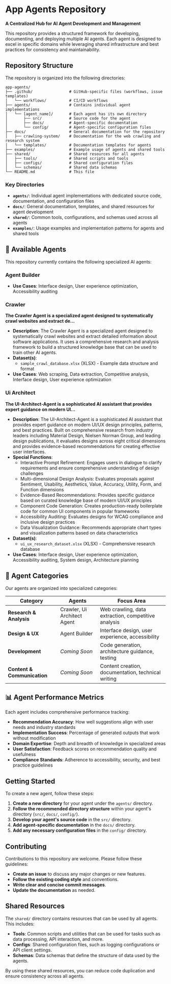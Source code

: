 # App Agents Repository

**A Centralized Hub for AI Agent Development and Management**

This repository provides a structured framework for developing, documenting, and deploying multiple AI agents. Each agent is designed to excel in specific domains while leveraging shared infrastructure and best practices for consistency and maintainability.

## Repository Structure

The repository is organized into the following directories:

```
app-agents/
├── .github/                # GitHub-specific files (workflows, issue templates)
│   └── workflows/          # CI/CD workflows
├── agents/                 # Contains individual agent implementations
│   └── [agent_name]/       # Each agent has its own directory
│       ├── src/            # Source code for the agent
│       ├── docs/           # Agent-specific documentation
│       └── config/         # Agent-specific configuration files
├── docs/                   # General documentation for the repository
│   ├── crawling-system/    # Documentation for the web crawling and research system
│   └── templates/          # Documentation templates for agents
├── examples/               # Example usage of agents and shared tools
├── shared/                 # Shared resources for all agents
│   ├── tools/              # Shared scripts and tools
│   ├── configs/            # Shared configuration files
│   └── schemas/            # Shared data schemas
└── README.md               # This file
```

### Key Directories

*   **`agents/`**: Individual agent implementations with dedicated source code, documentation, and configuration files
*   **`docs/`**: General documentation, templates, and shared resources for agent development
*   **`shared/`**: Common tools, configurations, and schemas used across all agents
*   **`examples/`**: Usage examples and implementation patterns for agents and shared tools

## 🤖 Available Agents

This repository currently contains the following specialized AI agents:

### Agent Builder
- **Use Cases**: Interface design, User experience optimization, Accessibility auditing

### Crawler
**The Crawler Agent is a specialized agent designed to systematically crawl websites and extract de...**

- **Description**: The Crawler Agent is a specialized agent designed to systematically crawl websites and extract detailed information about software applications. It uses a comprehensive research and analysis framework to build a structured knowledge base that can be used to train other AI agents.
- **Dataset(s)**:
  - `sample_crawl_database.xlsx` (XLSX) - Example data structure and format
- **Use Cases**: Web scraping, Data extraction, Competitive analysis, Interface design, User experience optimization

### Ui Architect
**The UI-Architect-Agent is a sophisticated AI assistant that provides expert guidance on modern UI...**

- **Description**: The UI-Architect-Agent is a sophisticated AI assistant that provides expert guidance on modern UI/UX design principles, patterns, and best practices. Built on comprehensive research from industry leaders including Material Design, Nielsen Norman Group, and leading design publications, it evaluates designs across eight critical dimensions and provides evidence-based recommendations for creating effective user interfaces.
- **Special Functions**:
  - Interactive Prompt Refinement: Engages users in dialogue to clarify requirements and ensure comprehensive understanding of design challenges
  - Multi-dimensional Design Analysis: Evaluates proposals against Sentiment, Usability, Aesthetics, Value, Accuracy, Utility, Form, and Function dimensions
  - Evidence-Based Recommendations: Provides specific guidance based on curated knowledge base of modern UI/UX principles
  - Component Code Generation: Creates production-ready boilerplate code for common UI components in popular frameworks
  - Accessibility Auditing: Evaluates designs for WCAG compliance and inclusive design practices
  - Data Visualization Guidance: Recommends appropriate chart types and visualization patterns based on data characteristics
- **Dataset(s)**:
  - `ui_ux_research_dataset.xlsx` (XLSX) - Comprehensive research database
- **Use Cases**: Interface design, User experience optimization, Accessibility auditing, System design, Architecture planning

## 🎯 Agent Categories

Our agents are organized into specialized categories:

| Category | Agents | Focus Area |
|----------|--------|------------|
| **Research & Analysis** | Crawler, Ui Architect Agent | Web crawling, data extraction, competitive analysis |
| **Design & UX** | Agent Builder | Interface design, user experience, accessibility |
| **Development** | *Coming Soon* | Code generation, architecture guidance, testing |
| **Content & Communication** | *Coming Soon* | Content creation, documentation, technical writing |
## 📊 Agent Performance Metrics

Each agent includes comprehensive performance tracking:

- **Recommendation Accuracy**: How well suggestions align with user needs and industry standards
- **Implementation Success**: Percentage of generated outputs that work without modification  
- **Domain Expertise**: Depth and breadth of knowledge in specialized areas
- **User Satisfaction**: Feedback scores on recommendation quality and usefulness
- **Compliance Standards**: Adherence to accessibility, security, and best practice guidelines

## Getting Started

To create a new agent, follow these steps:

1.  **Create a new directory** for your agent under the `agents/` directory.
2.  **Follow the recommended directory structure** within your agent's directory (`src/`, `docs/`, `config/`).
3.  **Develop your agent's source code** in the `src/` directory.
4.  **Add agent-specific documentation** in the `docs/` directory.
5.  **Add any necessary configuration files** in the `config/` directory.

## Contributing

Contributions to this repository are welcome. Please follow these guidelines:

*   **Create an issue** to discuss any major changes or new features.
*   **Follow the existing coding style** and conventions.
*   **Write clear and concise commit messages**.
*   **Update the documentation** as needed.

## Shared Resources

The `shared/` directory contains resources that can be used by all agents. This includes:

*   **Tools**: Common scripts and utilities that can be used for tasks such as data processing, API interaction, and more.
*   **Configs**: Shared configuration files, such as logging configurations or API client settings.
*   **Schemas**: Data schemas that define the structure of data used by the agents.

By using these shared resources, you can reduce code duplication and ensure consistency across all agents.

